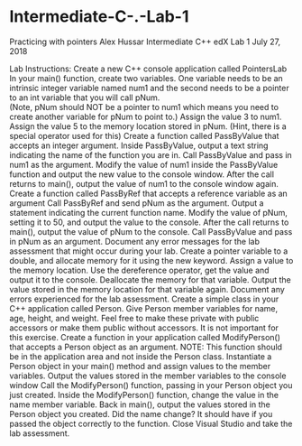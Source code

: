 # Intermediate-C-.-Lab-1
Practicing with pointers
Alex Hussar
Intermediate C++ edX Lab 1
July 27, 2018

Lab Instructions:
Create a new C++ console application called PointersLab
In your main() function, create two variables.  One variable needs to be an intrinsic integer variable named 
num1 and the second needs to be a pointer to an int variable that you will call pNum.  
(Note, pNum should NOT be a pointer to num1 which means you need to create another variable for pNum to point to.)
Assign the value 3 to num1.
Assign the value 5 to the memory location stored in pNum.  (Hint, there is a special operator used for this)
Create a function called PassByValue that accepts an integer argument.
Inside PassByValue, output a text string indicating the name of the function you are in.
Call PassByValue and pass in num1 as the argument.
Modify the value of num1 inside the PassByValue function and output the new value to the console window.
After the call returns to main(), output the value of num1 to the console window again.
Create a function called PassByRef that accepts a reference variable as an argument
Call PassByRef and send pNum as the argument.
Output a statement indicating the current function name.
Modify the value of pNum, setting it to 50,  and output the value to the console.
After the call returns to main(), output the value of pNum to the console.
Call PassByValue and pass in pNum as an argument.
Document any error messages for the lab assessment that might occur during your lab.
Create a pointer variable to a double, and allocate memory for it using the new keyword.
Assign a value to the memory location.
Use the dereference operator, get the value and output it to the console.
Deallocate the memory for that variable.
Output the value stored in the memory location for that variable again.
Document any errors experienced for the lab assessment.
Create a simple class in your C++ application called Person.
Give Person member variables for name, age, height, and weight.  Feel free to make these private with public accessors or make them public without accessors.  It is not important for this exercise.
Create a function in your application called ModifyPerson() that accepts a Person object as an argument.  NOTE: This function should be in the application area and not inside the Person class.
Instantiate a Person object in your main() method and assign values to the member variables.
Output the values stored in the member variables to the console window
Call the ModifyPerson() function, passing in your Person object you just created.
Inside the ModifyPerson() function, change the value in the name member variable.
Back in main(), output the values stored in the Person object you created.  Did the name change?  It should have if you passed the object correctly to the function.
Close Visual Studio and take the lab assessment.
